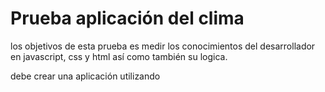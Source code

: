 # Prueba aplicación del clima
    

los objetivos de esta prueba es medir los conocimientos del desarrollador en javascript, css y html así como 
también su logica.


debe crear una aplicación utilizando 